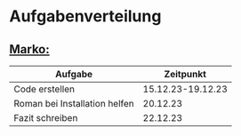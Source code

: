 # Aufgabenverteilung


## <ins>Marko:</ins>
| Aufgabe | Zeitpunkt |
| ------- | --------- |
| Code erstellen | 15.12.23-19.12.23 |
| Roman bei Installation helfen | 20.12.23 |
| Fazit schreiben | 22.12.23 |
